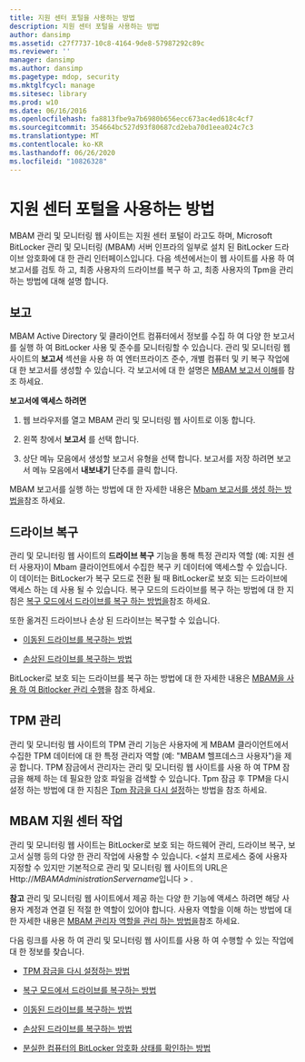 ```yaml
---
title: 지원 센터 포털을 사용하는 방법
description: 지원 센터 포털을 사용하는 방법
author: dansimp
ms.assetid: c27f7737-10c8-4164-9de8-57987292c89c
ms.reviewer: ''
manager: dansimp
ms.author: dansimp
ms.pagetype: mdop, security
ms.mktglfcycl: manage
ms.sitesec: library
ms.prod: w10
ms.date: 06/16/2016
ms.openlocfilehash: fa8813fbe9a7b6980b656ecc673ac4ed618c4cf7
ms.sourcegitcommit: 354664bc527d93f80687cd2eba70d1eea024c7c3
ms.translationtype: MT
ms.contentlocale: ko-KR
ms.lasthandoff: 06/26/2020
ms.locfileid: "10826328"
---
```

# 지원 센터 포털을 사용하는 방법


MBAM 관리 및 모니터링 웹 사이트는 지원 센터 포털이 라고도 하며, Microsoft BitLocker 관리 및 모니터링 (MBAM) 서버 인프라의 일부로 설치 된 BitLocker 드라이브 암호화에 대 한 관리 인터페이스입니다. 다음 섹션에서는이 웹 사이트를 사용 하 여 보고서를 검토 하 고, 최종 사용자의 드라이브를 복구 하 고, 최종 사용자의 Tpm을 관리 하는 방법에 대해 설명 합니다.

## <a href="" id="bkmk-reports"></a>보고


MBAM Active Directory 및 클라이언트 컴퓨터에서 정보를 수집 하 여 다양 한 보고서를 실행 하 여 BitLocker 사용 및 준수를 모니터링할 수 있습니다. 관리 및 모니터링 웹 사이트의 **보고서** 섹션을 사용 하 여 엔터프라이즈 준수, 개별 컴퓨터 및 키 복구 작업에 대 한 보고서를 생성할 수 있습니다. 각 보고서에 대 한 설명은 [MBAM 보고서 이해](understanding-mbam-reports-mbam-2.md)를 참조 하세요.

**보고서에 액세스 하려면**

1.  웹 브라우저를 열고 MBAM 관리 및 모니터링 웹 사이트로 이동 합니다.

2.  왼쪽 창에서 **보고서** 를 선택 합니다.

3.  상단 메뉴 모음에서 생성할 보고서 유형을 선택 합니다. 보고서를 저장 하려면 보고서 메뉴 모음에서 **내보내기** 단추를 클릭 합니다.

MBAM 보고서를 실행 하는 방법에 대 한 자세한 내용은 [Mbam 보고서를 생성 하는 방법을](how-to-generate-mbam-reports-mbam-2.md)참조 하세요.

## <a href="" id="bkmk-drirec"></a>드라이브 복구


관리 및 모니터링 웹 사이트의 **드라이브 복구** 기능을 통해 특정 관리자 역할 (예: 지원 센터 사용자)이 Mbam 클라이언트에서 수집한 복구 키 데이터에 액세스할 수 있습니다. 이 데이터는 BitLocker가 복구 모드로 전환 될 때 BitLocker로 보호 되는 드라이브에 액세스 하는 데 사용 될 수 있습니다. 복구 모드의 드라이브를 복구 하는 방법에 대 한 지침은 [복구 모드에서 드라이브를 복구 하는 방법을](how-to-recover-a-drive-in-recovery-mode-mbam-2.md)참조 하세요.

또한 옮겨진 드라이브나 손상 된 드라이브는 복구할 수 있습니다.

-   [이동된 드라이브를 복구하는 방법](how-to-recover-a-moved-drive-mbam-2.md)

-   [손상된 드라이브를 복구하는 방법](how-to-recover-a-corrupted-drive-mbam-2.md)

BitLocker로 보호 되는 드라이브를 복구 하는 방법에 대 한 자세한 내용은 [MBAM을 사용 하 여 Bitlocker 관리 수행](performing-bitlocker-management-with-mbam-mbam-2.md)을 참조 하세요.

## <a href="" id="bkmk-manatpm"></a>TPM 관리


관리 및 모니터링 웹 사이트의 TPM 관리 기능은 사용자에 게 MBAM 클라이언트에서 수집한 TPM 데이터에 대 한 특정 관리자 역할 (예: "MBAM 헬프데스크 사용자")을 제공 합니다. TPM 잠금에서 관리자는 관리 및 모니터링 웹 사이트를 사용 하 여 TPM 잠금을 해제 하는 데 필요한 암호 파일을 검색할 수 있습니다. Tpm 잠금 후 TPM을 다시 설정 하는 방법에 대 한 지침은 [Tpm 잠금을 다시 설정](how-to-reset-a-tpm-lockout-mbam-2.md)하는 방법을 참조 하세요.

## <a href="" id="bkmk-helpdesk"></a> MBAM 지원 센터 작업


관리 및 모니터링 웹 사이트는 BitLocker로 보호 되는 하드웨어 관리, 드라이브 복구, 보고서 실행 등의 다양 한 관리 작업에 사용할 수 있습니다. &lt;설치 프로세스 중에 사용자 지정할 수 있지만 기본적으로 관리 및 모니터링 웹 사이트의 URL은 Http://*MBAMAdministrationServername*입니다 &gt; .

**참고**  관리 및 모니터링 웹 사이트에서 제공 하는 다양 한 기능에 액세스 하려면 해당 사용자 계정과 연결 된 적절 한 역할이 있어야 합니다. 사용자 역할을 이해 하는 방법에 대 한 자세한 내용은 [MBAM 관리자 역할을 관리 하는 방법을](how-to-manage-mbam-administrator-roles-mbam-2.md)참조 하세요.

 

다음 링크를 사용 하 여 관리 및 모니터링 웹 사이트를 사용 하 여 수행할 수 있는 작업에 대 한 정보를 찾습니다.

-   [TPM 잠금을 다시 설정하는 방법](how-to-reset-a-tpm-lockout-mbam-2.md)

-   [복구 모드에서 드라이브를 복구하는 방법](how-to-recover-a-drive-in-recovery-mode-mbam-2.md)

-   [이동된 드라이브를 복구하는 방법](how-to-recover-a-moved-drive-mbam-2.md)

-   [손상된 드라이브를 복구하는 방법](how-to-recover-a-corrupted-drive-mbam-2.md)

-   [분실한 컴퓨터의 BitLocker 암호화 상태를 확인하는 방법](how-to-determine-bitlocker-encryption-state-of-lost-computers-mbam-2.md)

 

 





